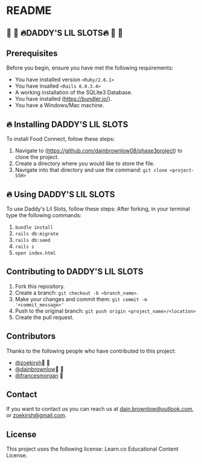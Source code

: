 # README

## 🎲 🎲 🔥DADDY'S LIL SLOTS🔥 🎲 🎲

## Prerequisites

Before you begin, ensure you have met the following requirements:

- You have installed version `<Ruby/2.6.1>`
- You have insalled `<Rails 6.0.3.4>`
- A working installation of the SQLite3 Database.
- You have installed (https://bundler.io/).
- You have a Windows/Mac machine.

## 🔥 Installing DADDY'S LIL SLOTS

To install Food Connect, follow these steps:

1. Navigate to (https://github.com/dainbrownlow08/phase3project)
   to clone the project.
2. Create a directory where you would like to store the file.
3. Navigate into that directory and use the command: `git clone <project-SSH>`

## 🔥 Using DADDY'S LIL SLOTS

To use Daddy's Lil Slots, follow these steps:
After forking, in your terminal type the following commands:

1. `bundle install`
2. `rails db:migrate`
3. `rails db:seed`
4. `rails s`
5. `open index.html`

## Contributing to DADDY'S LIL SLOTS

1. Fork this repository.
2. Create a branch: `git checkout -b <branch_name>`.
3. Make your changes and commit them: `git commit -m '<commit_message>'`
4. Push to the original branch: `git push origin <project_name>/<location>`
5. Create the pull request.

## Contributors

Thanks to the following people who have contributed to this project:

- [@zoekirsh](https://github.com/zoekirsh)📖 🐛
- [@dainbrownlow](https://github.com/dainbrownlow08)📖 🐛
- [@francesmorgan](https://instagram.com/francy_francy5) 🎨

## Contact

If you want to contact us you can reach us at <dain.brownlow@outlook.com>, or <zoekirsh@gmail.com>.

## License

This project uses the following license: Learn.co Educational Content License.
